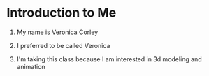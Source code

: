 # Introduction to Me

1. My name is Veronica Corley

1. I preferred to be called Veronica

1. I'm taking this class because I am interested in 3d modeling and animation
